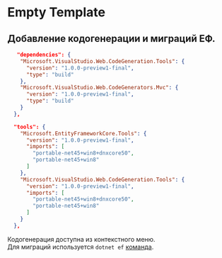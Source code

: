 # Empty Template

## Добавление кодогенерации и миграций ЕФ.

```json
   "dependencies": {
    "Microsoft.VisualStudio.Web.CodeGeneration.Tools": {
      "version": "1.0.0-preview1-final",
      "type": "build"
    },
    "Microsoft.VisualStudio.Web.CodeGenerators.Mvc": {
      "version": "1.0.0-preview1-final",
      "type": "build"
    }
  },

  "tools": {
    "Microsoft.EntityFrameworkCore.Tools": {
      "version": "1.0.0-preview1-final",
      "imports": [
        "portable-net45+win8+dnxcore50",
        "portable-net45+win8"
      ]
    },
    "Microsoft.VisualStudio.Web.CodeGeneration.Tools": {
      "version": "1.0.0-preview1-final",
      "imports": [
        "portable-net45+win8+dnxcore50",
        "portable-net45+win8"
      ]
    }
  },
```

Кодогенерация доступна из контекстного меню.  
Для миграций используется `dotnet ef` [команда](https://docs.efproject.net/en/latest/cli/dotnet.html).

